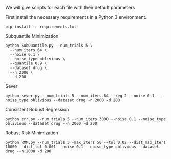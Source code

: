 We will give scripts for each file with their default parameters

First install the necessary requirements in a Python 3 environment. 
```
pip install -r requirements.txt
```

Subquantile Minimization
```
python SubQuantile.py --num_trials 5 \
  --num_iters 64 \
  --noise 0.1 \
  --noise_type oblivious \
  --quantile 0.9 \
  --dataset drug \
  --n 2000 \
  --d 200
```

Sever
```
python sever.py --num_trials 5 --num_iters 64 --reg 2 --noise 0.1 --noise_type oblivious --dataset drug -n 2000 -d 200
```

Consistent Robust Regression
```
python crr.py --num_trials 5 --num_iters 3000 --noise 0.1 --noise_type oblivious --dataset drug --n 2000 -d 200
```

Robust Risk Minimization
```
python RMM.py --num_trials 5 -max_iters 50 --tol 0.02 --dist_max_iters 10000 --dist_tol 0.001 --noise 0.1 --noise_type oblivious --dataset drug --n 2000 -d 200
```
